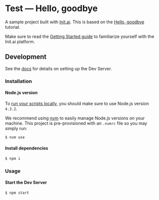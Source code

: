 # Test &mdash; Hello, goodbye
A sample project built with [Init.ai](https://init.ai). This is based on the
[Hello, goodbye](https://docs.init.ai/tutorials/tutorial-01.html) tutorial.

Make sure to read the [Getting Started
guide](https://docs.init.ai/basics/getting_started.html) to familiarize yourself
with the Init.ai platform.

## Development

See the [docs](http://docs.init.ai/reference/dev-server.html) for details on setting up the Dev Server.

### Installation

#### Node.js version

To [run your scripts locally](https://docs.init.ai/reference/dev-server.html#local-testing), you should make sure to use Node.js version `4.3.2`.

We recommend using [nvm](https://github.com/creationix/nvm) to easily manage Node.js versions on your machine. This project is pre-provisioned with an `.nvmrc` file so you may simply run:

```bash
$ nvm use
```

#### Install dependencies

```bash
$ npm i
```

### Usage

#### Start the Dev Server

```bash
$ npm start
```
